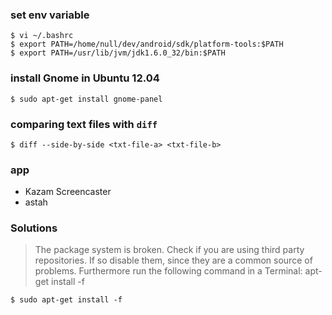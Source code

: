 ### set env variable
    $ vi ~/.bashrc
    $ export PATH=/home/null/dev/android/sdk/platform-tools:$PATH
    $ export PATH=/usr/lib/jvm/jdk1.6.0_32/bin:$PATH

### install Gnome in Ubuntu 12.04
    $ sudo apt-get install gnome-panel

### comparing text files with `diff` 
    $ diff --side-by-side <txt-file-a> <txt-file-b> 
    
### app
* Kazam Screencaster
* astah

### Solutions
> The package system is broken.
Check if you are using third party repositories. If so disable them, since they are a common source of problems.
Furthermore run the following command in a Terminal: apt-get install -f

    $ sudo apt-get install -f

